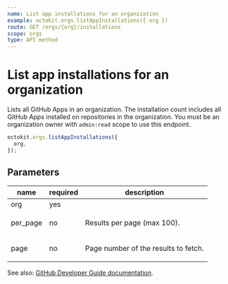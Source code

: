 ```yaml
---
name: List app installations for an organization
example: octokit.orgs.listAppInstallations({ org })
route: GET /orgs/{org}/installations
scope: orgs
type: API method
---
```


# List app installations for an organization

Lists all GitHub Apps in an organization. The installation count includes all GitHub Apps installed on repositories in the organization. You must be an organization owner with `admin:read` scope to use this endpoint.

```js
octokit.orgs.listAppInstallations({
  org,
});
```

## Parameters

<table>
  <thead>
    <tr>
      <th>name</th>
      <th>required</th>
      <th>description</th>
    </tr>
  </thead>
  <tbody>
    <tr><td>org</td><td>yes</td><td>

</td></tr>
<tr><td>per_page</td><td>no</td><td>

Results per page (max 100).

</td></tr>
<tr><td>page</td><td>no</td><td>

Page number of the results to fetch.

</td></tr>
  </tbody>
</table>

See also: [GitHub Developer Guide documentation](https://docs.github.com/rest/reference/orgs/#list-app-installations-for-an-organization).
